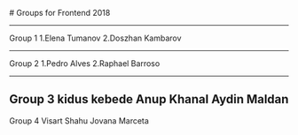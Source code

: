 # Groups for Frontend 2018

---
Group 1
1.Elena Tumanov
2.Doszhan Kambarov

---

Group 2
1.Pedro Alves
2.Raphael Barroso

---

Group 3
kidus kebede
Anup Khanal
Aydin Maldan
---
Group 4
Visart Shahu
Jovana Marceta
